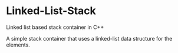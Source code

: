 # Linked-List-Stack
Linked list based stack container in C++

A simple stack container that uses a linked-list data structure for the elements.

